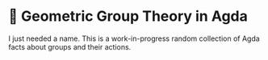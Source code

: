 # 🚧 Geometric Group Theory in Agda

I just needed a name. This is a work-in-progress random collection of Agda facts about groups and their actions.
